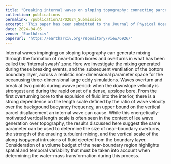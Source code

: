 ```yaml
---
title: "Breaking internal waves on sloping topography: connecting parcel displacements to overturn size and interior-boundary exchanges"
collection: publications
permalink: /publication/JPO2024_Submission
excerpt: 'This paper has been submitted to the Journal of Physical Oceangraphy. It considers internal wave interactions with sloping topography using LES.'
date: 2024-04-05
venue: 'EarthArxiv'
paperurl: 'https://eartharxiv.org/repository/view/6926/'
---
```


Internal waves impinging on sloping topography can generate mixing through the formation of near-bottom bores and overturns in what has been called the ‘internal swash’ zone.Here we investigate the mixing generated during these breaking events, and the subsequent ventilation of the bottom boundary layer, across a realistic non-dimensional parameter space for the oceanusing three-dimensional large eddy simulations.  Waves overturn and break at two points during awave period: when the downslope velocity is strongest and during the rapid onset of a dense, upslope bore. From the first overturning bore to the expulsion of fluid into the interior, there is a strong dependence on the length scale defined by the ratio of wave velocity over the background buoyancy frequency, an upper bound on the vertical parcel displacement an internal wave can cause.  While this energetically-motivated vertical length scale is often seen in the context of lee wave generation over topography, the results discussed here suggest the same parameter can be used to determine the size of near-boundary overturns, the strength of the ensuing turbulent mixing, and the vertical scale of the along-isopycnal intrusions of fluid ejected from the boundary layer.  Consideration of a volume budget of the near-boundary region highlights spatial and temporal variability that must be taken into account when determining the water-mass transformation during this process.
